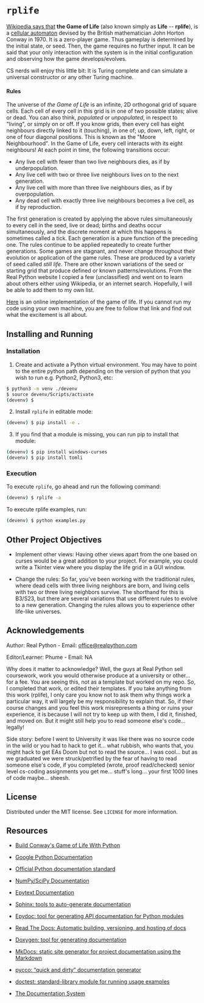 # `rplife` #

[Wikipedia says that](https://en.wikipedia.org/wiki/Conway%27s_Game_of_Life) **the Game of Life** (also known simply as **Life** -- **rplife**), is a [cellular automaton](https://en.wikipedia.org/wiki/Cellular_automaton) devised by the British mathematician John Horton Conway in 1970. It is a zero-player game. Thus gameplay is determined by the initial state, or seed. Then, the game requires no further input. It can be said that your only interaction with the system is in the initial configuration and observing how the game develops/evolves. 


CS nerds will enjoy this little bit: It is Turing complete and can simulate a universal constructor or any other Turing machine.


#### Rules ####

The universe of *the Game of Life* is an infinite, 2D orthogonal grid of square cells. Each cell of every cell in this grid is in one of two possible states; alive or dead. You can also think, *populated* or *unpopulated*, in respect to "living", or simply on or off. If you know grids, then every cell has eight neighbours directly linked to it (touching), in one of; up, down, left, right, or one of four diagonal positions. This is known as the "Moore Neighbourhood". In the Game of Life, every cell interacts with its eight neighbours! At each point in time, the following transitions occur:

* Any live cell with fewer than two live neighbours dies, as if by underpopulation.
* Any live cell with two or three live neighbours lives on to the next generation.
* Any live cell with more than three live neighbours dies, as if by overpopulation.
* Any dead cell with exactly three live neighbours becomes a live cell, as if by reproduction.

The first generation is created by applying the above rules simultaneously to every cell in the seed, live or dead; births and deaths occur simultaneously, and the discrete moment at which this happens is sometimes called a tick. Each generation is a pure function of the preceding one. The rules continue to be applied repeatedly to create further generations. Some games are stagnant, and never change throughout their evolution or application of the game rules. These are produced by a variety of seed called *still life*. There are other known variations of the seed or starting grid that produce defined or known patterns/evolutions. From the Real Python website I copied a few (unclassified) and went on to learn about others either using Wikipedia, or an internet search. Hopefully, I will be able to add them to my own list.


[Here](https://academo.org/demos/conways-game-of-life/) is an online implementation of the game of life. If you cannot run my code using your own machine, you are free to follow that link and find out what the excitement is all about.


## Installing and Running ##

### Installation ###

1. Create and activate a Python virtual environment. You may have to point to the entire python path depending on the version of python that you wish to run e.g. Python2, Python3, etc:

```sh
$ python3 -m venv ./devenv
$ source devenv/Scripts/activate
(devenv) $
```

2. Install `rplife` in editable mode:

```sh
(devenv) $ pip install -e .
```

3. If you find that a module is missing, you can run pip to install that module:

```sh
(devenv) $ pip install windows-curses
(devenv) $ pip install tomli
```


### Execution ###

To execute `rplife`, go ahead and run the following command:

```sh
(devenv) $ rplife -a
```

To execute rplife examples, run:

```sh
(devenv) $ python examples.py
```



## Other Project Objectives ##

* Implement other views: Having other views apart from the one based on curses would be a great addition to your project. For example, you could write a Tkinter view where you display the life grid in a GUI window.

* Change the rules: So far, you’ve been working with the traditional rules, where dead cells with three living neighbors are born, and living cells with two or three living neighbors survive. The shorthand for this is B3/S23, but there are several variations that use different rules to evolve to a new generation. Changing the rules allows you to experience other life-like universes.


## Acknowledgements ##

Author: Real Python - Email: office@realpython.com

Editor/Learner: Phume - Email: NA


Why does it matter to acknowledge? Well, the guys at Real Python sell coursework, work you would otherwise produce at a university or other... for a fee. You are seeing this, not as a template but worked on my repo. So, I completed that work, or edited their templates. If you take anything from this work (rplife), I only care you know not to ask them why things work a particular way, it will largely be my responsibility to explain that. So, if their course changes and you feel this work misrepresents a thing or ruins your experience, it is because I will not try to keep up with them, I did it, finished, and moved on. But it might still help you to read someone else's code... legally! 

Side story: before I went to University it was like there was no source code in the wild or you had to hack to get it... what rubbish, who wants that, you might hack to get EAs Doom but not to read the source... I was cool... but as we graduated we were struck/petrified by the fear of having to read someone else's code, if you completed (wrote, proof read/checked) senior level cs-coding assignments you get me... stuff's long... your first 1000 lines of code maybe... sheesh.


## License ##

Distributed under the MIT license. See `LICENSE` for more information.

## Resources ##

* [Build Conway's Game of Life With Python](https://realpython.com/conway-game-of-life-python/)

* [Google Python Documentation](https://github.com/google/styleguide/blob/gh-pages/pyguide.md#38-comments-and-docstrings)

* [Official Python documentation standard](https://docutils.sourceforge.io/rst.html)

* [NumPy/SciPy Documentation](https://numpydoc.readthedocs.io/en/latest/format.html)

* [Epytext Documentation](https://epydoc.sourceforge.net/epytext.html)

* [Sphinx: tools to auto-generate documentation](http://www.sphinx-doc.org/en/stable/)

* [Epydoc: tool for generating API documentation for Python modules](http://epydoc.sourceforge.net/)

* [Read The Docs: Automatic building, versioning, and hosting of docs](https://readthedocs.org/)

* [Doxygen:	tool for generating documentation](https://www.doxygen.nl/manual/docblocks.html) 

* [MkDocs: static site generator for project documentation using the Markdown](https://www.mkdocs.org/)

* [pycco: “quick and dirty” documentation generator](https://pycco-docs.github.io/pycco/)

* [doctest:	standard-library module for running usage examples](https://docs.python.org/3/library/doctest.html)

* [The Documentation System](https://documentation.divio.com/)
